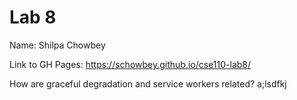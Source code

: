 # Lab 8

Name: Shilpa Chowbey

Link to GH Pages: https://schowbey.github.io/cse110-lab8/

How are graceful degradation and service workers related?
    a;lsdfkj